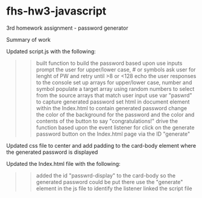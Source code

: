 # fhs-hw3-javascript
3rd homework assignment - password generator


Summary of work

Updated script.js with the following:

>> built function to build the password based upon use inputs
>> prompt the user for upper/lower case, # or symbols
>> ask user for lenght of PW and retry until >8 or <128 
>> echo the user responses to the console
>> set up arrays for upper/lower case, number and symbol
>> populate a target array using random numbers to select from the source arrays that match user input
>> use var "paswrd" to capture generated password 
>> set html in document element within the Index.html to contain generated password
>> change the color of the background for the password and the color and contents of the button to say "congratulations!" 
>> drive the function based upon the event listener for click on the generate password button on the Index.html page via the ID "generate" 

Updated css file to center and add padding to the card-body element where the generated password is displayed 

Updated the Index.html file with the following:

>> added the id "passwrd-display" to the card-body so the generated password could be put there
>> use the "generate" element in the js file to identify the listener
>> linked the script file
   
